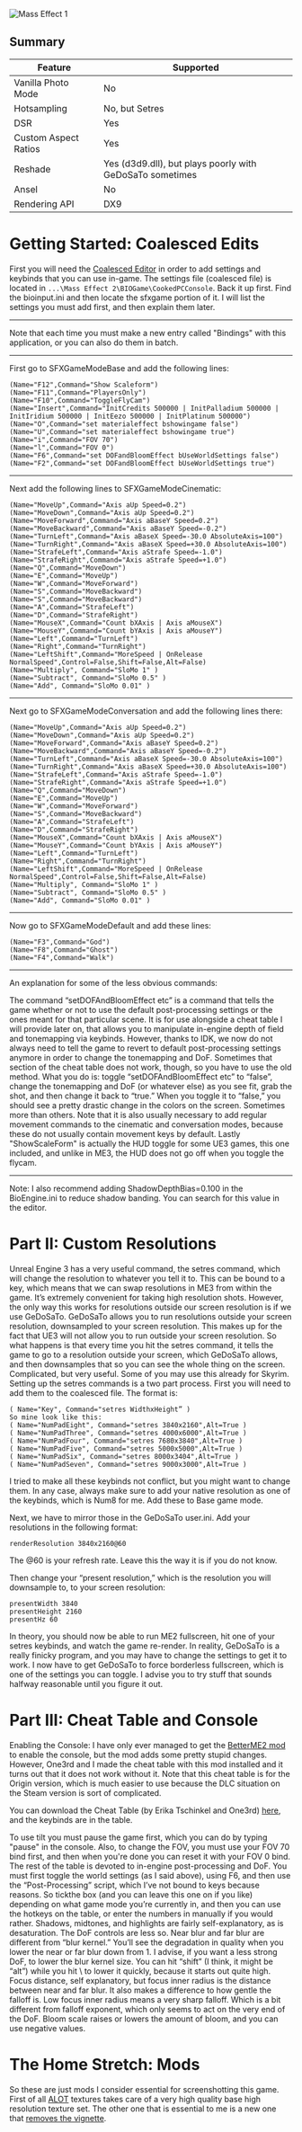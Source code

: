 ![Mass Effect 1](\Images\masss_effect_2.png "Shot by erika.tschinkel")

[//]: #\Images\masss_effect_2.png

## Summary

Feature | Supported
--|--
Vanilla Photo Mode | No
Hotsampling | No, but Setres
DSR | Yes
Custom Aspect Ratios | Yes
Reshade | Yes (d3d9.dll), but plays poorly with GeDoSaTo sometimes
Ansel | No
Rendering API | DX9

Getting Started: Coalesced Edits
==========================================================
First you will need the <a href="https://www.nexusmods.com/masseffect2/mods/197"> Coalesced Editor</a> in order to add settings and keybinds that you can use in-game. The settings file (coalesced file) is located in `...\Mass Effect 2\BIOGame\CookedPCConsole`. Back it up first. Find the bioinput.ini and then locate the sfxgame portion of it. I will list the settings you must add first, and then explain them later.
___________________

Note that each time you must make a new entry called "Bindings" with this application, or you can also do them in batch.

___________________

First go to SFXGameModeBase and add the following lines:

```
(Name="F12",Command="Show Scaleform")
(Name="F11",Command="PlayersOnly")
(Name="F10",Command="ToggleFlyCam")
(Name="Insert",Command="InitCredits 500000 | InitPalladium 500000 | InitIridium 500000 | InitEezo 500000 | InitPlatinum 500000")
(Name="O",Command="set materialeffect bshowingame false")
(Name="U",Command="set materialeffect bshowingame true")
(Name="i",Command="FOV 70")
(Name="l",Command="FOV 0")
(Name="F6",Command="set DOFandBloomEffect bUseWorldSettings false")
(Name="F2",Command="set DOFandBloomEffect bUseWorldSettings true")
```

________________________________________

Next add the following lines to SFXGameModeCinematic:

```
(Name="MoveUp",Command="Axis aUp Speed=0.2")
(Name="MoveDown",Command="Axis aUp Speed=0.2")
(Name="MoveForward",Command="Axis aBaseY Speed=0.2")
(Name="MoveBackward",Command="Axis aBaseY Speed=-0.2")
(Name="TurnLeft",Command="Axis aBaseX Speed=-30.0 AbsoluteAxis=100")
(Name="TurnRight",Command="Axis aBaseX Speed=+30.0 AbsoluteAxis=100")
(Name="StrafeLeft",Command="Axis aStrafe Speed=-1.0")
(Name="StrafeRight",Command="Axis aStrafe Speed=+1.0")
(Name="Q",Command="MoveDown")
(Name="E",Command="MoveUp")
(Name="W",Command="MoveForward")
(Name="S",Command="MoveBackward")
(Name="S",Command="MoveBackward")
(Name="A",Command="StrafeLeft")
(Name="D",Command="StrafeRight")
(Name="MouseX",Command="Count bXAxis | Axis aMouseX")
(Name="MouseY",Command="Count bYAxis | Axis aMouseY")
(Name="Left",Command="TurnLeft")
(Name="Right",Command="TurnRight")
(Name="LeftShift",Command="MoreSpeed | OnRelease NormalSpeed",Control=False,Shift=False,Alt=False)
(Name="Multiply", Command="SloMo 1" )
(Name="Subtract", Command="SloMo 0.5" )
(Name="Add", Command="SloMo 0.01" )
```
________________________________________

Next go to SFXGameModeConversation and add the following lines there: 

```
(Name="MoveUp",Command="Axis aUp Speed=0.2")
(Name="MoveDown",Command="Axis aUp Speed=0.2")
(Name="MoveForward",Command="Axis aBaseY Speed=0.2")
(Name="MoveBackward",Command="Axis aBaseY Speed=-0.2")
(Name="TurnLeft",Command="Axis aBaseX Speed=-30.0 AbsoluteAxis=100")
(Name="TurnRight",Command="Axis aBaseX Speed=+30.0 AbsoluteAxis=100")
(Name="StrafeLeft",Command="Axis aStrafe Speed=-1.0")
(Name="StrafeRight",Command="Axis aStrafe Speed=+1.0")
(Name="Q",Command="MoveDown")
(Name="E",Command="MoveUp")
(Name="W",Command="MoveForward")
(Name="S",Command="MoveBackward")
(Name="A",Command="StrafeLeft")
(Name="D",Command="StrafeRight")
(Name="MouseX",Command="Count bXAxis | Axis aMouseX")
(Name="MouseY",Command="Count bYAxis | Axis aMouseY")
(Name="Left",Command="TurnLeft")
(Name="Right",Command="TurnRight")
(Name="LeftShift",Command="MoreSpeed | OnRelease NormalSpeed",Control=False,Shift=False,Alt=False)
(Name="Multiply", Command="SloMo 1" )
(Name="Subtract", Command="SloMo 0.5" )
(Name="Add", Command="SloMo 0.01" )
```

________________________________________

Now go to SFXGameModeDefault and add these lines: 

```
(Name="F3",Command="God")
(Name="F8",Command="Ghost")
(Name="F4",Command="Walk")
```
__________________________________

An explanation for some of the less obvious commands:

The command “setDOFAndBloomEffect etc” is a command that tells the game whether or not to use the default post-processing settings or the ones meant for that particular scene. It is for use alongside a cheat table I will provide later on, that allows you to manipulate in-engine depth of field and tonemapping via keybinds. However, thanks to IDK, we now do not always need to tell the game to revert to default post-processing settings anymore in order to change the tonemapping and DoF. Sometimes that section of the cheat table does not work, though, so you have to use the old method.
What you do is: toggle “setDOFAndBloomEffect etc” to “false”, change the tonemapping and DoF (or whatever else) as you see fit, grab the shot, and then change it back to “true.” When you toggle it to “false,” you should see a pretty drastic change in the colors on the screen. Sometimes more than others. Note that it is also usually necessary to add regular movement commands to the cinematic and conversation modes, because these do not usually contain movement keys by default. Lastly "ShowScaleForm" is actually the HUD toggle for some UE3 games, this one included, and unlike in ME3, the HUD does not go off when you toggle the flycam.

_________________________

Note: I also recommend adding ShadowDepthBias=0.100 in the BioEngine.ini to reduce shadow banding. You can search for this value in the editor.


Part II: Custom Resolutions
==========================================================
Unreal Engine 3 has a very useful command, the setres command, which will change the resolution to whatever you tell it to. This can be bound to a key, which means that we can swap resolutions in ME3 from within the game. It’s extremely convenient for taking high resolution shots.
However, the only way this works for resolutions outside our screen resolution is if we use GeDoSaTo. GeDoSaTo allows you to run resolutions outside your screen resolution, downsampled to your screen resolution. This makes up for the fact that UE3 will not allow you to run outside your screen resolution. So what happens is that every time you hit the setres command, it tells the game to go to a resolution outside your screen, which GeDoSaTo allows, and then downsamples that so you can see the whole thing on the screen. Complicated, but very useful. Some of you may use this already for Skyrim.
Setting up the setres commands is a two part process. First you will need to add them to the coalesced file. The format is:
```
( Name="Key", Command="setres WidthxHeight” )
So mine look like this:
( Name="NumPadEight", Command="setres 3840x2160",Alt=True ) 
( Name="NumPadThree", Command="setres 4000x6000",Alt=True ) 
( Name="NumPadFour", Command="setres 7680x3840",Alt=True ) 
( Name="NumPadFive", Command="setres 5000x5000",Alt=True ) 
( Name="NumPadSix", Command="setres 8000x3404",Alt=True )
( Name="NumPadSeven", Command="setres 9000x3000",Alt=True )
```
I tried to make all these keybinds not conflict, but you might want to change them. In any case, always make sure to add your native resolution as one of the keybinds, which is Num8 for me.
Add these to Base game mode.

Next, we have to mirror those in the GeDoSaTo user.ini. Add your resolutions in the following format:
```
renderResolution 3840x2160@60 
```
The @60 is your refresh rate. Leave this the way it is if you do not know.

Then change your “present resolution,” which is the resolution you will downsample to, to your screen resolution:
```
presentWidth 3840 
presentHeight 2160 
presentHz 60 
```
In theory, you should now be able to run ME2 fullscreen, hit one of your setres keybinds, and watch the game re-render. In reality, GeDoSaTo is a really finicky program, and you may have to change the settings to get it to work. I now have to get GeDoSaTo to force borderless fullscreen, which is one of the settings you can toggle. I advise you to try stuff that sounds halfway reasonable until you figure it out. 

Part III: Cheat Table and Console
==========================================================

Enabling the Console: I have only ever managed to get the <a href="https://www.gamewatcher.com/mods/mass-effect-2-mod/better-me2-1-0-0-3#">BetterME2 mod</a> to enable the console, but the mod adds some pretty stupid changes. However, One3rd and I made the cheat table with this mod installed and it turns out that it does not work without it. Note that this cheat table is for the Origin version, which is much easier to use because the DLC situation on the Steam version is sort of complicated.

You can download the Cheat Table (by Erika Tschinkel and One3rd) <a href="..\CheatTables\MassEffect2_For_Origin.CT">here</a>, and the keybinds are in the table.

To use tilt you must pause the game first, which you can do by typing "pause" in the console. Also, to change the FOV, you must use your FOV 70 bind first, and then when you're done you can reset it with your FOV 0 bind. The rest of the table is devoted to in-engine post-processing and DoF. You must first toggle the world settings (as I said above), using F6, and then use the “Post-Processing” script, which I’ve not bound to keys because reasons. So tickthe box (and you can leave this one on if you like) depending on what game mode you’re currently in, and then you can use the hotkeys on the table, or enter the numbers in manually if you would rather. 
Shadows, midtones, and highlights are fairly self-explanatory, as is desaturation. The DoF controls are less so. Near blur and far blur are different from “blur kernel.” You’ll see the degradation in quality when you lower the near or far blur down from 1. I advise, if you want a less strong DoF, to lower the blur kernel size. You can hit “shift” (I think, it might be “alt”) while you hit \ to lower it quickly, because it starts out quite high. Focus distance, self explanatory, but focus inner radius is the distance between near and far blur. It also makes a difference to how gentle the falloff is. Low focus inner radius means a very sharp falloff. Which is a bit different from falloff exponent, which only seems to act on the very end of the DoF. Bloom scale raises or lowers the amount of bloom, and you can use negative values. 


The Home Stretch: Mods
==========================================================
So these are just mods I consider essential for screenshotting this game. First of all <a href="https://www.nexusmods.com/masseffect2/mods/68">ALOT</a> textures takes care of a very high quality base high resolution texture set. The other one that is essential to me is a new one that <a href="https://www.nexusmods.com/masseffect2/mods/148">removes the vignette</a>.